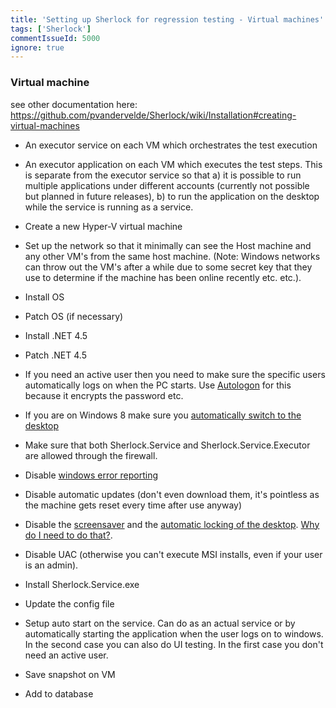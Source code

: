 ```yaml
---
title: 'Setting up Sherlock for regression testing - Virtual machines'
tags: ['Sherlock']
commentIssueId: 5000
ignore: true
---
```


### Virtual machine

see other documentation here: https://github.com/pvandervelde/Sherlock/wiki/Installation#creating-virtual-machines

* An executor service on each VM which orchestrates the test execution
* An executor application on each VM which executes the test steps. This is separate from the executor service so that a) it is possible to run multiple applications under different accounts (currently not possible but planned in future releases), b) to run the application on the desktop while the service is running as a service.
 

* Create a new Hyper-V virtual machine
* Set up the network so that it minimally can see the Host machine and any other VM's from the same host machine. (Note: Windows networks can throw out the VM's after a while due to some secret key that they use to determine if the machine has been online recently etc. etc.).
* Install OS
* Patch OS (if necessary)
* Install .NET 4.5
* Patch .NET 4.5

* If you need an active user then you need to make sure the specific users automatically logs on when the PC starts. Use [Autologon](http://technet.microsoft.com/en-us/sysinternals/bb963905.aspx) for this because it encrypts the password etc.
* If you are on Windows 8 make sure you [automatically switch to the desktop](http://www.7tutorials.com/how-boot-desktop-windows-8-skip-start-screen) 
* Make sure that both Sherlock.Service and Sherlock.Service.Executor are allowed through the firewall. 
* Disable [windows error reporting]()
* Disable automatic updates (don't even download them, it's pointless as the machine gets reset every time after use anyway)
* Disable the [screensaver]() and the [automatic locking of the desktop](). [Why do I need to do that?](http://www.brianbondy.com/blog/id/100/).
* Disable UAC (otherwise you can't execute MSI installs, even if your user is an admin).

* Install Sherlock.Service.exe
* Update the config file
* Setup auto start on the service. Can do as an actual service or by automatically starting the application when the user logs on to windows. In the second case you can also do UI testing. In the first case you don't need an active user. 


* Save snapshot on VM
* Add to database